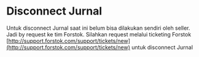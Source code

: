 # Disconnect Jurnal

Untuk disconnect Jurnal saat ini belum bisa dilakukan sendiri oleh seller. Jadi by request ke tim Forstok. Silahkan request melalui ticketing  Forstok [http://support.forstok.com/support/tickets/new](http://support.forstok.com/support/tickets/new) untuk disconnect Jurnal
